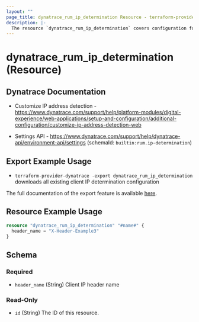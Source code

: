 ```yaml
---
layout: ""
page_title: dynatrace_rum_ip_determination Resource - terraform-provider-dynatrace"
description: |-
  The resource `dynatrace_rum_ip_determination` covers configuration for identifying client IP addresses for real user monitoring
---
```


# dynatrace_rum_ip_determination (Resource)

## Dynatrace Documentation

- Customize IP address detection - https://www.dynatrace.com/support/help/platform-modules/digital-experience/web-applications/setup-and-configuration/additional-configuration/customize-ip-address-detection-web

- Settings API - https://www.dynatrace.com/support/help/dynatrace-api/environment-api/settings (schemaId: `builtin:rum.ip-determination`)

## Export Example Usage

- `terraform-provider-dynatrace -export dynatrace_rum_ip_determination` downloads all existing client IP determination configuration

The full documentation of the export feature is available [here](https://registry.terraform.io/providers/dynatrace-oss/dynatrace/latest/docs/guides/export-v2).

## Resource Example Usage

```terraform
resource "dynatrace_rum_ip_determination" "#name#" {
  header_name = "X-Header-Example3"
}
```

<!-- schema generated by tfplugindocs -->
## Schema

### Required

- `header_name` (String) Client IP header name

### Read-Only

- `id` (String) The ID of this resource.
 
